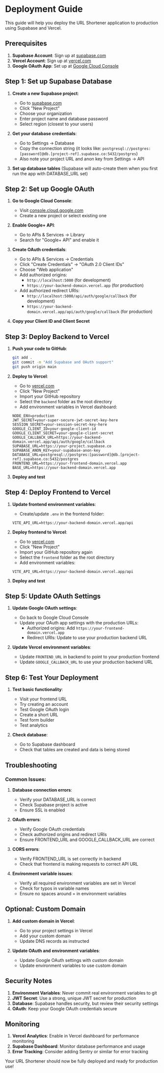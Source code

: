 # Deployment Guide

This guide will help you deploy the URL Shortener application to production using Supabase and Vercel.

## Prerequisites

1. **Supabase Account**: Sign up at [supabase.com](https://supabase.com)
2. **Vercel Account**: Sign up at [vercel.com](https://vercel.com)
3. **Google OAuth App**: Set up at [Google Cloud Console](https://console.cloud.google.com)

## Step 1: Set up Supabase Database

1. **Create a new Supabase project**:
   - Go to [supabase.com](https://supabase.com)
   - Click "New Project"
   - Choose your organization
   - Enter project name and database password
   - Select region (closest to your users)

2. **Get your database credentials**:
   - Go to Settings → Database
   - Copy the connection string (it looks like: `postgresql://postgres:[password]@db.[project-ref].supabase.co:5432/postgres`)
   - Also note your project URL and anon key from Settings → API

3. **Set up database tables** (Supabase will auto-create them when you first run the app with DATABASE_URL set)

## Step 2: Set up Google OAuth

1. **Go to Google Cloud Console**:
   - Visit [console.cloud.google.com](https://console.cloud.google.com)
   - Create a new project or select existing one

2. **Enable Google+ API**:
   - Go to APIs & Services → Library
   - Search for "Google+ API" and enable it

3. **Create OAuth credentials**:
   - Go to APIs & Services → Credentials
   - Click "Create Credentials" → "OAuth 2.0 Client IDs"
   - Choose "Web application"
   - Add authorized origins:
     - `http://localhost:5000` (for development)
     - `https://your-backend-domain.vercel.app` (for production)
   - Add authorized redirect URIs:
     - `http://localhost:5000/api/auth/google/callback` (for development)
     - `https://your-backend-domain.vercel.app/api/auth/google/callback` (for production)

4. **Copy your Client ID and Client Secret**

## Step 3: Deploy Backend to Vercel

1. **Push your code to GitHub**:
   ```bash
   git add .
   git commit -m "Add Supabase and OAuth support"
   git push origin main
   ```

2. **Deploy to Vercel**:
   - Go to [vercel.com](https://vercel.com)
   - Click "New Project"
   - Import your GitHub repository
   - Select the `backend` folder as the root directory
   - Add environment variables in Vercel dashboard:

   ```
   NODE_ENV=production
   JWT_SECRET=your-super-secure-jwt-secret-key-here
   SESSION_SECRET=your-session-secret-key-here
   GOOGLE_CLIENT_ID=your-google-client-id
   GOOGLE_CLIENT_SECRET=your-google-client-secret
   GOOGLE_CALLBACK_URL=https://your-backend-domain.vercel.app/api/auth/google/callback
   SUPABASE_URL=https://your-project.supabase.co
   SUPABASE_ANON_KEY=your-supabase-anon-key
   DATABASE_URL=postgresql://postgres:[password]@db.[project-ref].supabase.co:5432/postgres
   FRONTEND_URL=https://your-frontend-domain.vercel.app
   BASE_URL=https://your-backend-domain.vercel.app
   ```

3. **Deploy and test**

## Step 4: Deploy Frontend to Vercel

1. **Update frontend environment variables**:
   - Create/update `.env` in the frontend folder:
   ```
   VITE_API_URL=https://your-backend-domain.vercel.app/api
   ```

2. **Deploy frontend to Vercel**:
   - Go to [vercel.com](https://vercel.com)
   - Click "New Project"
   - Import your GitHub repository again
   - Select the `frontend` folder as the root directory
   - Add environment variables:
   ```
   VITE_API_URL=https://your-backend-domain.vercel.app/api
   ```

3. **Deploy and test**

## Step 5: Update OAuth Settings

1. **Update Google OAuth settings**:
   - Go back to Google Cloud Console
   - Update your OAuth app settings with the production URLs:
     - Authorized origins: Add `https://your-frontend-domain.vercel.app`
     - Redirect URIs: Update to use your production backend URL

2. **Update Vercel environment variables**:
   - Update `FRONTEND_URL` in backend to point to your production frontend
   - Update `GOOGLE_CALLBACK_URL` to use your production backend URL

## Step 6: Test Your Deployment

1. **Test basic functionality**:
   - Visit your frontend URL
   - Try creating an account
   - Test Google OAuth login
   - Create a short URL
   - Test form builder
   - Test analytics

2. **Check database**:
   - Go to Supabase dashboard
   - Check that tables are created and data is being stored

## Troubleshooting

### Common Issues:

1. **Database connection errors**:
   - Verify your DATABASE_URL is correct
   - Check Supabase project is active
   - Ensure SSL is enabled

2. **OAuth errors**:
   - Verify Google OAuth credentials
   - Check authorized origins and redirect URIs
   - Ensure FRONTEND_URL and GOOGLE_CALLBACK_URL are correct

3. **CORS errors**:
   - Verify FRONTEND_URL is set correctly in backend
   - Check that frontend is making requests to correct API URL

4. **Environment variable issues**:
   - Verify all required environment variables are set in Vercel
   - Check for typos in variable names
   - Ensure no spaces around = in environment variables

## Optional: Custom Domain

1. **Add custom domain in Vercel**:
   - Go to your project settings in Vercel
   - Add your custom domain
   - Update DNS records as instructed

2. **Update OAuth and environment variables**:
   - Update Google OAuth settings with custom domain
   - Update environment variables to use custom domain

## Security Notes

1. **Environment Variables**: Never commit real environment variables to git
2. **JWT Secret**: Use a strong, unique JWT secret for production
3. **Database**: Supabase handles security, but review their security settings
4. **OAuth**: Keep your Google OAuth credentials secure

## Monitoring

1. **Vercel Analytics**: Enable in Vercel dashboard for performance monitoring
2. **Supabase Dashboard**: Monitor database performance and usage
3. **Error Tracking**: Consider adding Sentry or similar for error tracking

Your URL Shortener should now be fully deployed and ready for production use!